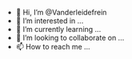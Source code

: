 - 👋 Hi, I’m @Vanderleidefrein
- 👀 I’m interested in ...
- 🌱 I’m currently learning ...
- 💞️ I’m looking to collaborate on ...
- 📫 How to reach me ...

<!---
Vanderleidefrein/Vanderleidefrein is a ✨ special ✨ repository because its `README.md` (this file) appears on your GitHub profile.
You can click the Preview link to take a look at your changes.
--->
